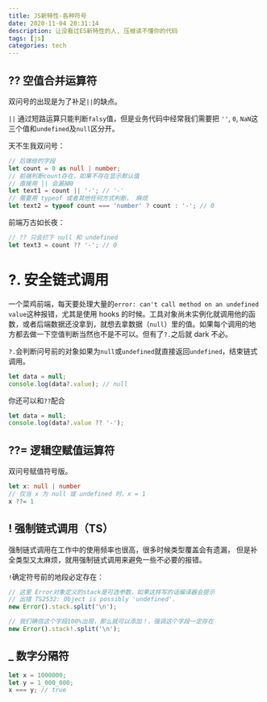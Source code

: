 ```yaml
---
title: JS新特性-各种符号
date: 2020-11-04 20:31:14
description: 让没看过ES新特性的人, 压根读不懂你的代码
tags: [js]
categories: tech
---
```


## ?? 空值合并运算符

双问号的出现是为了补足`||`的缺点。

`||` 通过短路运算只能判断`falsy`值，但是业务代码中经常我们需要把 `''`, `0`, `NaN`这三个值和`undefined`及`null`区分开。

天不生我双问号：

```typescript
// 后端给的字段
let count = 0 as null | number;
// 前端判断count存在，如果不存在显示默认值
// 直接用 || 会漏掉0
let text1 = count || '-'; // '-'
// 需要用 typeof 或者其他任何方式判断， 麻烦
let text2 = typeof count === 'number' ? count : '-'; // 0
```

前端万古如长夜：

```typescript
// ?? 只会拦下 null 和 undefined
let text3 = count ?? '-'; // 0
```

# ?. 安全链式调用

一个菜鸡前端，每天要处理大量的`error: can't call method on an undefined value`这种报错，尤其是使用 hooks 的时候。工具对象尚未实例化就调用他的函数，或者后端数据还没拿到，就想去拿数据（`null`）里的值。如果每个调用的地方都去做一下空值判断当然也不是不可以。但有了`?.`之后就 dark 不必。

`?.`会判断问号前的对象如果为`null`或`undefined`就直接返回`undefined`，结束链式调用。

```js
let data = null;
console.log(data?.value); // null
```

你还可以和`??`配合

```js
let data = null;
console.log(data?.value ?? '-');
```

## ??= 逻辑空赋值运算符

双问号赋值符号版。

```ts
let x: null | number
// 仅当 x 为 null 或 undefined 时，x = 1
x ??= 1
```

## ! 强制链式调用（TS）

强制链式调用在工作中的使用频率也很高，很多时候类型覆盖会有遗漏， 但是补全类型又太麻烦，就用强制链式调用来避免一些不必要的报错。

`!`确定符号前的地段必定存在：

```ts
// 这里 Error对象定义的stack是可选参数，如果这样写的话编译器会提示
// 出错 TS2532: Object is possibly 'undefined'.
new Error().stack.split('\n');

// 我们确信这个字段100%出现，那么就可以添加！，强调这个字段一定存在
new Error().stack!.split('\n');
```

## \_ 数字分隔符

```js
let x = 1000000;
let y = 1_000_000;
x === y; // true
```
